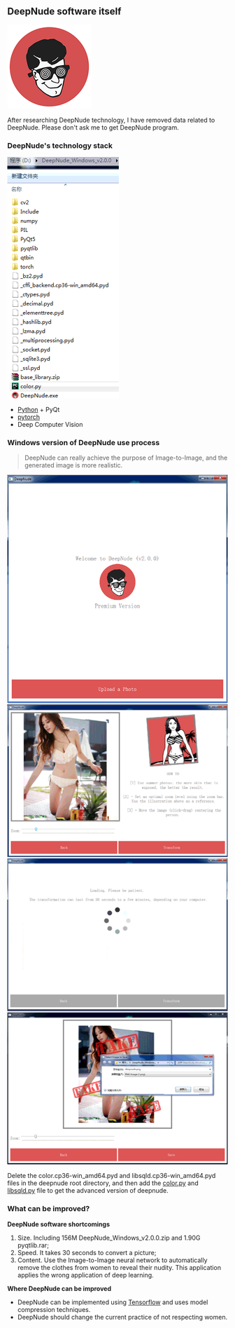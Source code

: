 ## DeepNude software itself

![](deepnude_logo.png)

After researching DeepNude technology, I have removed data related to DeepNude. Please don't ask me to get DeepNude program.

### DeepNude's technology stack

![](DeepNode_0.png)

+ [Python](https://www.python.org/) + PyQt
+ [pytorch](https://pytorch.org/)
+ Deep Computer Vision


### Windows version of DeepNude use process

> DeepNude can really achieve the purpose of Image-to-Image, and the generated image is more realistic.

![](DeepNode_1.png)
![](DeepNode_2.png)
![](DeepNode_3.png)
![](DeepNode_4.png)

Delete the color.cp36-win_amd64.pyd and libsqld.cp36-win_amd64.pyd files in the deepnude root directory, and then add the [color.py](color.py) and [libsqld.py](libsqld.py) file to get the advanced version of deepnude.


### What can be improved?

**DeepNude software shortcomings**

1. Size. Including 156M DeepNude_Windows_v2.0.0.zip and 1.90G pyqtlib.rar;
2. Speed. It takes 30 seconds to convert a picture;
3. Content. Use the Image-to-Image neural network to automatically remove the clothes from women to reveal their nudity. This application applies the wrong application of deep learning.

**Where DeepNude can be improved**

+ DeepNude can be implemented using [Tensorflow](https://www.tensorflow.org/) and uses model compression techniques.
+ DeepNude should change the current practice of not respecting women.
